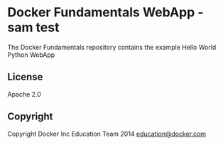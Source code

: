 Docker Fundamentals WebApp - sam test
==========================

The Docker Fundamentals repository contains the example Hello World Python WebApp

## License

Apache 2.0

## Copyright

Copyright Docker Inc Education Team 2014 <education@docker.com>
